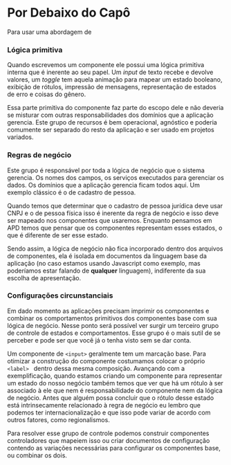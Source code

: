 # Por Debaixo do Capô

Para usar uma abordagem de 

### Lógica primitiva

Quando escrevemos um componente ele possui uma lógica primitiva interna que é inerente ao seu papel. Um _input_ de texto 
recebe e devolve valores, um _toggle_ tem aquela animação para mapear um estado booleano, exibição de rótulos, impressão 
de mensagens, representação de estados de erro e coisas do gênero.

Essa parte primitiva do componente faz parte do escopo dele e não deveria se misturar com outras responsabilidades dos 
domínios que a aplicação gerencia. Este grupo de recursos é bem operacional, agnóstico e poderia comumente ser separado 
do resto da aplicação e ser usado em projetos variados.

### Regras de negócio

Este grupo é responsável por toda a lógica de negócio que o sistema gerencia.  Os nomes dos campos, os serviços executados
para gerenciar os dados. Os domínios que a aplicação gerencia ficam todos aqui. Um exemplo clássico é o de cadastro de pessoa.

Quando temos que determinar que o cadastro de pessoa jurídica deve usar CNPJ e o de pessoa física isso é inerente da regra de negócio e isso deve ser mapeado nos componentes que usaremos. Enquanto pensamos em APD temos que pensar que os componentes representam esses estados, o que é diferente de ser esse estado.

Sendo assim, a lógica de negócio não fica incorporado dentro dos arquivos de componentes, ela é isolada em documentos da linguagem base da aplicação (no caso estamos usando Javascript como exemplo, mas poderíamos estar falando 
de **qualquer** linguagem), indiferente da sua escolha de apresentação.

### Configurações circunstanciais

Em dado momento as aplicações precisam imprimir os componentes e combinar os comportamentos primitivos dos componentes 
base com sua lógica de negócio. Nesse ponto será possível ver surgir um terceiro grupo de controle de estados e 
comportamentos. Esse grupo é o mais sutil de se perceber e pode ser que você já o tenha visto sem se dar conta.

Um componente de `<input>` geralmente tem um marcação base. Para otimizar a construção do componente costumamos colocar o 
próprio `<label> ` dentro dessa mesma composição. Avançando com a exemplificação, quando estamos criando um componente 
para representar um estado do nosso negócio também temos que ver que há um rótulo à ser associado à ele que nem é 
responsabilidade do componente nem da lógica de negócio. Antes que alguém possa concluir que o rótulo desse estado está intrinsecamente relacionado à regra de negócio eu lembro que podemos ter internacionalização e que isso pode variar de acordo com outros fatores, como regionalismos.

Para resolver esse grupo de controle podemos construir componentes controladores que mapeiem isso ou criar documentos 
de configuração contendo as variações necessárias para configurar os componentes base, ou combinar os dois.

